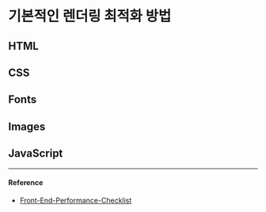# 기본적인 렌더링 최적화 방법

## HTML

## CSS

## Fonts

## Images

## JavaScript

---

#### Reference

- [Front-End-Performance-Checklist](https://github.com/ParkSB/Front-End-Performance-Checklist)